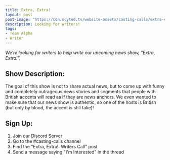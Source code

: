 ```yaml
---
title: Extra, Extra!
layout: post
post-image: "https://cdn.scyted.tv/website-assets/casting-calls/extra-extra.jpg"
description: Looking for writers!
tags:
- Team Alpha
- Writer
---
```


*We’re looking for writers to help write our upcoming news show, "Extra, Extra!".*

## Show Description:

The goal of this show is not to share actual news, but to come up with funny and completely outrageous news stories and segments that people with British accents will read as if they are news anchors. We even wanted to make sure that our news show is authentic, so one of the hosts is British (but only by blood, the accent is still fake)!

## Sign Up:
1. Join our [Discord Server](https://discord.gg/yrr7tEJNDr)
2. Go to the #casting-calls channel
3. Find the "Extra, Extra!: Writers Call" post
4. Send a message saying "I'm Interested" in the thread